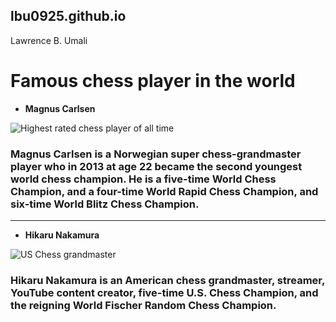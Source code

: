 ## lbu0925.github.io
Lawrence B. Umali 
# Famous chess player in the world
- **Magnus Carlsen**

![Highest rated chess player of all time](https://cdn.chess24.com/3rICM8YvTv-7DoX6fxxPWA/original/51742474648_86c1d847e2_c--1.jpg)

### Magnus Carlsen is a Norwegian super chess-grandmaster player who in 2013 at age 22 became the second youngest world chess champion. He is a five-time World Chess Champion, and a four-time World Rapid Chess Champion, and six-time World Blitz Chess Champion.
---
- **Hikaru Nakamura**

![US Chess grandmaster](https://i.insider.com/5faadf411df1d50018219f37?width=700)

### Hikaru Nakamura is an American chess grandmaster, streamer, YouTube content creator, five-time U.S. Chess Champion, and the reigning World Fischer Random Chess Champion.
